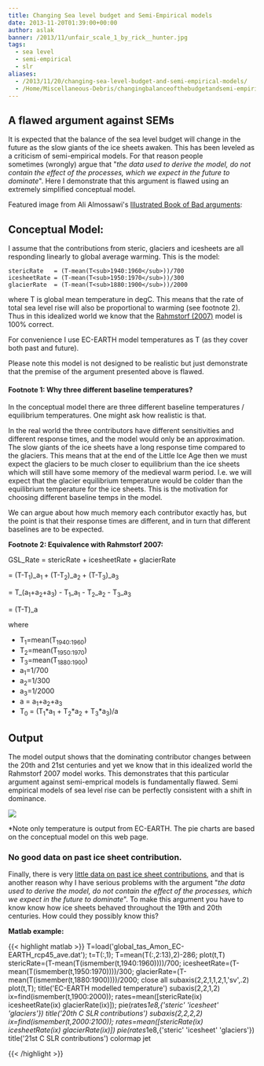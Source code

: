 ```yaml
---
title: Changing Sea level budget and Semi-Empirical models
date: 2013-11-20T01:39:00+00:00
author: aslak
banner: /2013/11/unfair_scale_1_by_rick__hunter.jpg
tags:
  - sea level
  - semi-empirical
  - slr
aliases:
  - /2013/11/20/changing-sea-level-budget-and-semi-empirical-models/
  - /Home/Miscellaneous-Debris/changingbalanceofthebudgetandsemi-empiricalmodels
---
```

## A flawed argument against SEMs

It is expected that the balance of the sea level budget will change in the future as the slow giants of the ice sheets awaken. This has been leveled as a criticism of semi-empirical models. For that reason people sometimes (wrongly) argue that "_the data used to derive the model, do not contain the effect of the processes, which we expect in the future to dominate_". Here I demonstrate that this argument is flawed using an extremely simplified conceptual model.

Featured image from Ali Almossawi's [Illustrated Book of Bad arguments](https://bookofbadarguments.com/):

## Conceptual Model:

I assume that the contributions from steric, glaciers and icesheets are all responding linearly to global average warming. This is the model:
  
```
stericRate   = (T-mean(T<sub>1940:1960</sub>))/700
icesheetRate = (T-mean(T<sub>1950:1970</sub>))/300
glacierRate  = (T-mean(T<sub>1880:1900</sub>))/2000
```
  
where T is global mean temperature in degC. This means that the rate of total sea level rise will also be proportional to warming (see footnote 2). Thus in this idealized world we know that the [Rahmstorf (2007)](http://www.sciencemag.org/content/315/5810/368.short) model is 100% correct.
  
For convenience I use EC-EARTH model temperatures as T (as they cover both past and future).
  
Please note this model is not designed to be realistic but just demonstrate that the premise of the argument presented above is flawed.

#### Footnote 1: Why three different baseline temperatures?

In the conceptual model there are three different baseline temperatures / equilibrium temperatures. One might ask how realistic is that.
  
In the real world the three contributors have different sensitivities and different response times, and the model would only be an approximation. The slow giants of the ice sheets have a long response time compared to the glaciers. This means that at the end of the Little Ice Age then we must expect the glaciers to be much closer to equilibrium than the ice sheets which will still have some memory of the medieval warm period. I.e. we will expect that the glacier equilibrium temperature would be colder than the equilibrium temperature for the ice sheets. This is the motivation for choosing different baseline temps in the model.
  
We can argue about how much memory each contributor exactly has, but the point is that their response times are different, and in turn that different baselines are to be expected.
  
**Footnote 2: Equivalence with Rahmstorf 2007:**
  
GSL_Rate = stericRate + icesheetRate + glacierRate
  
= (T-T<sub>1</sub>)_a<sub>1 </sub>+ (T-T<sub>2</sub>)_a<sub>2 </sub>+ (T-T<sub>3</sub>)_a<sub>3</sub>
  
= T_(a<sub>1</sub>+a<sub>2</sub>+a<sub>3</sub>) - T<sub>1</sub>_a<sub>1</sub> - T<sub>2</sub>_a<sub>2</sub> - T<sub>3</sub>_a<sub>3</sub>
  
= (T-T<sub></sub>)_a
  
where

  * T<sub>1</sub>=mean(T<sub>1940:1960</sub>)
  * T<sub>2</sub>=mean(T<sub>1950:1970</sub>)
  * T<sub>3</sub>=mean(T<sub>1880:1900</sub>)
  * a<sub>1</sub>=1/700
  * a<sub>2</sub>=1/300
  * a<sub>3</sub>=1/2000
  * a = a<sub>1</sub>+a<sub>2</sub>+a<sub>3</sub>
  * T<sub>0 </sub>= (T<sub>1</sub>*a<sub>1</sub> + T<sub>2</sub>*a<sub>2</sub> + T<sub>3</sub>*a<sub>3</sub>)/a

## Output

The model output shows that the dominating contributor changes between the 20th and 21st centuries and yet we know that in this idealized world the Rahmstorf 2007 model works. This demonstrates that this particular argument against semi-emprical models is fundamentally flawed. Semi empirical models of sea level rise can be perfectly consistent with a shift in dominance.
  
![](/2016/02/conceptualmodel.png)
  
*Note only temperature is output from EC-EARTH. The pie charts are based on the conceptual model on this web page.

### No good data on past ice sheet contribution.

Finally, there is very [little data on past ice sheet contributions](/Home/Miscellaneous-Debris/icesheetsandsemi-empiricalmodel), and that is another reason why I have serious problems with the argument "_the data used to derive the model, do not contain the effect of the processes, which we expect in the future to dominate_". To make this argument you have to know know how ice sheets behaved throughout the 19th and 20th centuries. How could they possibly know this?
  
  
**Matlab example:**

{{< highlight matlab >}}
T=load('global_tas_Amon_EC-EARTH_rcp45_ave.dat');
t=T(:,1);
T=mean(T(:,2:13),2)-286;
plot(t,T)
stericRate=(T-mean(T(ismember(t,1940:1960))))/700;
icesheetRate=(T-mean(T(ismember(t,1950:1970))))/300;
glacierRate=(T-mean(T(ismember(t,1880:1900))))/2000;
close all
subaxis(2,2,1,1,2,1,'sv',.2)
plot(t,T);
title('EC-EARTH modelled temperature')
subaxis(2,2,1,2)
ix=find(ismember(t,1900:2000));
rates=mean([stericRate(ix) icesheetRate(ix) glacierRate(ix)]);
pie(rates*1e8,{'steric' 'icesheet' 'glaciers'})
title('20th C SLR contributions')
subaxis(2,2,2,2)
ix=find(ismember(t,2000:2100));
rates=mean([stericRate(ix) icesheetRate(ix) glacierRate(ix)])
pie(rates*1e8,{'steric' 'icesheet' 'glaciers'})
title('21st C SLR contributions')
colormap jet

{{< /highlight >}}
